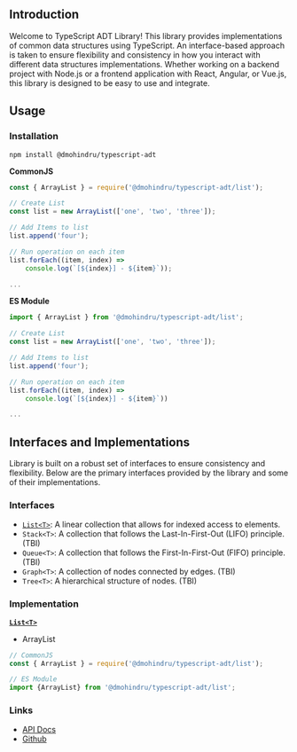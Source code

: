 ## Introduction
Welcome to TypeScript ADT Library! 
This library provides implementations of common data structures using TypeScript. 
An interface-based approach is taken to ensure flexibility and consistency in how you interact with different data structures implementations. 
Whether working on a backend project with Node.js or a frontend application with React, Angular, or Vue.js, this library is designed to be easy to use and integrate.

## Usage

### Installation
```shell
npm install @dmohindru/typescript-adt
```

**CommonJS**
```javascript
const { ArrayList } = require('@dmohindru/typescript-adt/list');

// Create List
const list = new ArrayList(['one', 'two', 'three']);

// Add Items to list
list.append('four');

// Run operation on each item
list.forEach((item, index) =>
    console.log(`[${index}] - ${item}`));

...
```

**ES Module**
```javascript
import { ArrayList } from '@dmohindru/typescript-adt/list';

// Create List
const list = new ArrayList(['one', 'two', 'three']);

// Add Items to list
list.append('four');

// Run operation on each item
list.forEach((item, index) =>
    console.log(`[${index}] - ${item}`))

...
```

## Interfaces and Implementations
Library is built on a robust set of interfaces to ensure consistency and flexibility. Below are the primary interfaces provided by the library and some of their implementations.

### Interfaces
- [`List<T>`](./docs/modules/list.html): A linear collection that allows for indexed access to elements.
- `Stack<T>`: A collection that follows the Last-In-First-Out (LIFO) principle. (TBI)
- `Queue<T>`: A collection that follows the First-In-First-Out (FIFO) principle. (TBI)
- `Graph<T>`: A collection of nodes connected by edges. (TBI)
- `Tree<T>`: A hierarchical structure of nodes. (TBI)

### Implementation
**[`List<T>`](./docs/modules/list.html)**
- ArrayList

```javascript
// CommonJS
const { ArrayList } = require('@dmohindru/typescript-adt/list');

// ES Module
import {ArrayList} from '@dmohindru/typescript-adt/list';
```

### Links

- [API Docs](./docs/index.html)
- [Github](https://github.com/dmohindru/typescript-adt)
 